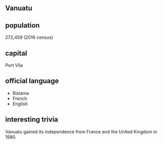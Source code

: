 ## Vanuatu

## population
272,459 (2016 census)

## capital
Port Vila
 
## official language

* Bislama
* French
* English

## interesting trivia
Vanuatu gained its independence from France and the United Kingdom in 1980.


